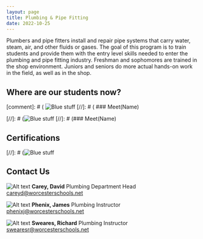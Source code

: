 ```yaml
---
layout: page
title: Plumbing & Pipe Fitting
date: 2022-10-25
---
```


Plumbers and pipe fitters install and repair pipe systems that carry water, steam, air, and other fluids or gases. The goal of this program is to train students and provide them with the entry level skills needed to enter the plumbing and pipe fitting industry. Freshman and sophomores are trained in the shop environment. Juniors and seniors do more actual hands-on work in the field, as well as in the shop.

## Where are our students now?

[comment]: #  ( ![Blue stuff](https://images.unsplash.com/photo-1666549467789-d62b3099308e?ixlib=rb-4.0.3&ixid=MnwxMjA3fDB8MHxwaG90by1wYWdlfHx8fGVufDB8fHx8&auto=format&fit=crop&w=1470&q=80 "Blue Stuff") 
[//]: # ( ### Meet(Name)



[//]: # (![Blue stuff](https://images.unsplash.com/photo-1666549467789-d62b3099308e?ixlib=rb-4.0.3&ixid=MnwxMjA3fDB8MHxwaG90by1wYWdlfHx8fGVufDB8fHx8&auto=format&fit=crop&w=1470&q=80 "Blue Stuff")
[//]: # (### Meet(Name)




## Certifications
[//]: # (![Blue stuff](https://images.unsplash.com/photo-1666549467789-d62b3099308e?ixlib=rb-4.0.3&ixid=MnwxMjA3fDB8MHxwaG90by1wYWdlfHx8fGVufDB8fHx8&auto=format&fit=crop&w=1470&q=80 "Blue Stuff") 

<div class="teacher_section" markdown="1">

## Contact Us

<div class="teacher" markdown="1">

![Alt text](https://res.cloudinary.com/dxm7ycyxz/image/upload/v1668016913/TechHigh.us/Technical%20areas/construction/Plumbing/0019_l5fp2m.jpg)
**Carey, David**
Plumbing Department Head
[careyd@worcesterschools.net](mailto:careyd@worcesterschools.net)

</div>

<div class="teacher" markdown="1">

![Alt text](https://res.cloudinary.com/dxm7ycyxz/image/upload/v1668016939/TechHigh.us/Technical%20areas/construction/Plumbing/0123_flzxf6.jpg)
**Phenix, James**
Plumbing Instructor
[phenixj@worcesterschools.net](mailto:phenixj@worcesterschools.net)

<div class="teacher" markdown="1">

![Alt text](https://res.cloudinary.com/dxm7ycyxz/image/upload/v1668016895/TechHigh.us/Technical%20areas/construction/Plumbing/0149_z2m87p.jpg)
**Sweares, Richard**
Plumbing Instructor
[swearesr@worcesterschools.net](mailto:swearesr@worcesterschools.net)

</div>

</div>